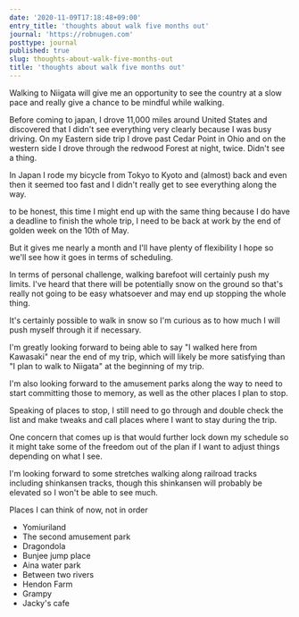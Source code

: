 ```yaml
---
date: '2020-11-09T17:18:48+09:00'
entry_title: 'thoughts about walk five months out'
journal: 'https://robnugen.com'
posttype: journal
published: true
slug: thoughts-about-walk-five-months-out
title: 'thoughts about walk five months out'
---
```


Walking to Niigata  will give me an opportunity to see the country at a slow pace and really give a chance to be mindful while walking.  

Before coming to japan, I drove 11,000 miles around United States and discovered that I didn't see everything very clearly because I was busy driving.  On my Eastern side trip I drove past Cedar Point in Ohio and on the western side I drove through the redwood Forest at night, twice.  Didn't see a thing.

In Japan I rode my bicycle from Tokyo to Kyoto and (almost) back and even then it seemed too fast and I didn't really get to see everything along the way.

to be honest, this time I might end up with the same thing because I do have a deadline to finish the whole trip, I need to be back at work by the end of golden week on the 10th of May.

But it gives me nearly a month and I'll have plenty of flexibility I hope so we'll see how it goes in terms of scheduling.

In terms of personal challenge, walking barefoot will certainly push my limits.  I've heard that there will be potentially snow on the ground so that's really not going to be easy whatsoever and may end up stopping the whole thing.

It's certainly possible to walk in snow so I'm curious as to how much I will push myself through it if necessary.

I'm greatly looking forward to being able to say "I walked here from Kawasaki" near the end of my trip, which will likely be more satisfying than "I plan to walk to Niigata" at the beginning of my trip.

I'm also looking forward to the amusement parks along the way to need to start committing those to memory, as well as the other places I plan to stop.

Speaking of places to stop, I still need to go through and double check the list and make tweaks and call places where I want to stay during the trip.

One concern that comes up is that would further lock down my schedule so it might take some of the freedom out of the plan if I want to adjust things depending on what I see.

I'm looking forward to some stretches walking along railroad tracks including shinkansen tracks, though this shinkansen will probably be elevated so I won't be able to see much.

Places I can think of now, not in order

* Yomiuriland
* The second amusement park
* Dragondola
* Bunjee jump place
* Aina water park
* Between two rivers
* Hendon Farm
* Grampy 
* Jacky's cafe




